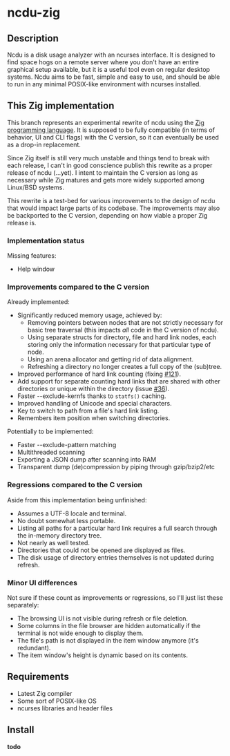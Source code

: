 # ncdu-zig

## Description

Ncdu is a disk usage analyzer with an ncurses interface. It is designed to find
space hogs on a remote server where you don't have an entire graphical setup
available, but it is a useful tool even on regular desktop systems. Ncdu aims
to be fast, simple and easy to use, and should be able to run in any minimal
POSIX-like environment with ncurses installed.

## This Zig implementation

This branch represents an experimental rewrite of ncdu using the [Zig
programming language](https://ziglang.org/). It is supposed to be fully
compatible (in terms of behavior, UI and CLI flags) with the C version, so it
can eventually be used as a drop-in replacement.

Since Zig itself is still very much unstable and things tend to break with each
release, I can't in good conscience publish this rewrite as a proper release of
ncdu (...yet). I intent to maintain the C version as long as necessary while
Zig matures and gets more widely supported among Linux/BSD systems. 

This rewrite is a test-bed for various improvements to the design of ncdu that
would impact large parts of its codebase. The improvements may also be
backported to the C version, depending on how viable a proper Zig release is.

### Implementation status

Missing features:

- Help window

### Improvements compared to the C version

Already implemented:

- Significantly reduced memory usage, achieved by:
  - Removing pointers between nodes that are not strictly necessary for basic
    tree traversal (this impacts *all* code in the C version of ncdu).
  - Using separate structs for directory, file and hard link nodes, each storing
    only the information necessary for that particular type of node.
  - Using an arena allocator and getting rid of data alignment.
  - Refreshing a directory no longer creates a full copy of the (sub)tree.
- Improved performance of hard link counting (fixing
  [#121](https://code.blicky.net/yorhel/ncdu/issues/121)).
- Add support for separate counting hard links that are shared with other
  directories or unique within the directory (issue
  [#36](https://code.blicky.net/yorhel/ncdu/issues/36)).
- Faster --exclude-kernfs thanks to `statfs()` caching.
- Improved handling of Unicode and special characters.
- Key to switch to path from a file's hard link listing.
- Remembers item position when switching directories.

Potentially to be implemented:

- Faster --exclude-pattern matching
- Multithreaded scanning
- Exporting a JSON dump after scanning into RAM
- Transparent dump (de)compression by piping through gzip/bzip2/etc

### Regressions compared to the C version

Aside from this implementation being unfinished:

- Assumes a UTF-8 locale and terminal.
- No doubt somewhat less portable.
- Listing all paths for a particular hard link requires a full search through
  the in-memory directory tree.
- Not nearly as well tested.
- Directories that could not be opened are displayed as files.
- The disk usage of directory entries themselves is not updated during refresh.

### Minor UI differences

Not sure if these count as improvements or regressions, so I'll just list these
separately:

- The browsing UI is not visible during refresh or file deletion.
- Some columns in the file browser are hidden automatically if the terminal is
  not wide enough to display them.
- The file's path is not displayed in the item window anymore (it's redundant).
- The item window's height is dynamic based on its contents.

## Requirements

- Latest Zig compiler
- Some sort of POSIX-like OS
- ncurses libraries and header files

## Install

**todo**

